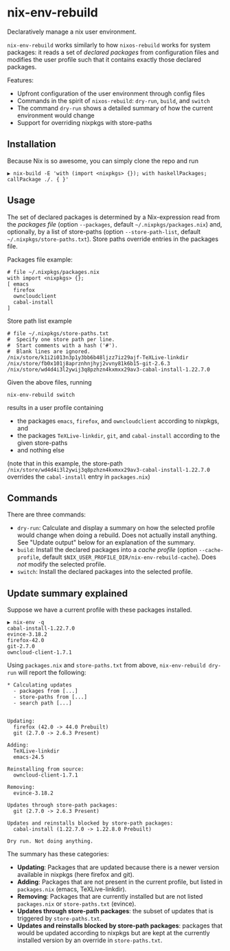 # nix-env-rebuild

Declaratively manage a nix user environment. 

`nix-env-rebuild` works similarly to how `nixos-rebuild` works for
system packages: it reads a set of *declared packages* from
configuration files and modifies the user profile such that it
contains exactly those declared packages.

Features:
- Upfront configuration of the user environment through config files
- Commands in the spirit of `nixos-rebuild`: `dry-run`, `build`, and `switch`
- The command `dry-run` shows a detailed summary of how the current
  environment would change
- Support for overriding nixpkgs with store-paths

## Installation

Because Nix is so awesome, you can simply clone the repo and run

    ▶ nix-build -E 'with (import <nixpkgs> {}); with haskellPackages; callPackage ./. { }'

## Usage

The set of declared packages is determined by a Nix-expression read
from the *packages file* (option `--packages`, default
`~/.nixpkgs/packages.nix`) and, optionally, by a list of store-paths
(option `--store-path-list`, default
`~/.nixpkgs/store-paths.txt`). Store paths override
entries in the packages file.

Packages file example:
```
# file ~/.nixpkgs/packages.nix
with import <nixpkgs> {};
[ emacs
  firefox
  owncloudclient
  cabal-install
]
```

Store path list example
```
# file ~/.nixpkgs/store-paths.txt
#  Specify one store path per line.
#  Start comments with a hash ('#').
#  Blank lines are ignored.
/nix/store/k1i2i013n3p1y3bb6b48ljzz7iz29ajf-TeXLive-linkdir
/nix/store/fb0x101j8aprznhnjhyj2vvny81k6b15-git-2.6.3
/nix/store/wd4d4i3l2ywij3q8pzhzn4kxmxx29av3-cabal-install-1.22.7.0
```

Given the above files, running 

    nix-env-rebuild switch 

results in a user profile containing 

- the packages `emacs`, `firefox`, and `owncloudclient` according to nixpkgs, and 
- the packages `TeXLive-linkdir`, `git`, and `cabal-install` according to the given store-paths
- and nothing else

(note that in this example, the store-path
`/nix/store/wd4d4i3l2ywij3q8pzhzn4kxmxx29av3-cabal-install-1.22.7.0`
overrides the `cabal-install` entry in `packages.nix`)

## Commands

There are three commands:

- `dry-run`: Calculate and display a summary on how the selected
  profile would change when doing a rebuild. Does not actually install
  anything. See "Update output" below for an explanation of the summary.
- `build`: Install the declared packages into a *cache profile*
  (option `--cache-profile`, default
  `$NIX_USER_PROFILE_DIR/nix-env-rebuild-cache`). Does *not* modify
  the selected profile.
- `switch`: Install the declared packages into the selected profile.

## Update summary explained

Suppose we have a current profile with these packages installed.

````
▶ nix-env -q 
cabal-install-1.22.7.0
evince-3.18.2
firefox-42.0
git-2.7.0
owncloud-client-1.7.1
````
Using `packages.nix` and `store-paths.txt` from above,
`nix-env-rebuild dry-run` will report the following:

````
* Calculating updates
  - packages from [...]
  - store-paths from [...]
  - search path [...]


Updating:
  firefox (42.0 -> 44.0 Prebuilt)
  git (2.7.0 -> 2.6.3 Present)
 
Adding:
  TeXLive-linkdir
  emacs-24.5
 
Reinstalling from source:
  owncloud-client-1.7.1
 
Removing:
  evince-3.18.2
 
Updates through store-path packages:
  git (2.7.0 -> 2.6.3 Present)
 
Updates and reinstalls blocked by store-path packages:
  cabal-install (1.22.7.0 -> 1.22.8.0 Prebuilt)

Dry run. Not doing anything.
````

The summary has these categories:

- **Updating**: Packages that are updated because there is a newer version
  available in nixpkgs (here firefox and git).
- **Adding**: Packages that are not present in the current profile, but
  listed in `packages.nix` (emacs, TeXLive-linkdir).
- **Removing**: Packages that are currently installed but are not listed
  `packages.nix` or `store-paths.txt` (evince).
- **Updates through store-path packages**: the subset of updates that is
  triggered by `store-paths.txt`.
- **Updates and reinstalls blocked by store-path packages**: packages that
  would be updated according to nixpkgs but are kept at the currently
  installed version by an override in `store-paths.txt`.
